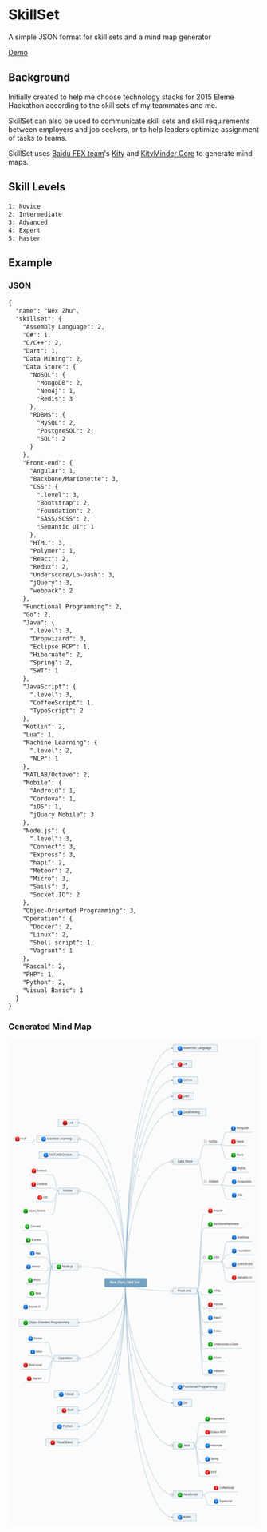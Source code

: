 # SkillSet
A simple JSON format for skill sets and a mind map generator

[Demo](http://nexzhu.github.io/SkillSet/)

## Background

Initially created to help me choose technology stacks for 2015 Eleme Hackathon according to the skill sets of my teammates and me.

SkillSet can also be used to communicate skill sets and skill requirements between employers and job seekers, or to help leaders optimize assignment of tasks to teams.

SkillSet uses [Baidu FEX team](http://fex.baidu.com/)'s [Kity](https://github.com/fex-team/kity) and [KityMinder Core](https://github.com/fex-team/kityminder-core) to generate mind maps.

## Skill Levels

    1: Novice
    2: Intermediate
    3: Advanced
    4: Expert
    5: Master

## Example

### JSON

    {
      "name": "Nex Zhu",
      "skillset": {
        "Assembly Language": 2,
        "C#": 1,
        "C/C++": 2,
        "Dart": 1,
        "Data Mining": 2,
        "Data Store": {
          "NoSQL": {
            "MongoDB": 2,
            "Neo4j": 1,
            "Redis": 3
          },
          "RDBMS": {
            "MySQL": 2,
            "PostgreSQL": 2,
            "SQL": 2
          }
        },
        "Front-end": {
          "Angular": 1,
          "Backbone/Marionette": 3,
          "CSS": {
            ".level": 3,
            "Bootstrap": 2,
            "Foundation": 2,
            "SASS/SCSS": 2,
            "Semantic UI": 1
          },
          "HTML": 3,
          "Polymer": 1,
          "React": 2,
          "Redux": 2,
          "Underscore/Lo-Dash": 3,
          "jQuery": 3,
          "webpack": 2
        },
        "Functional Programming": 2,
        "Go": 2,
        "Java": {
          ".level": 3,
          "Dropwizard": 3,
          "Eclipse RCP": 1,
          "Hibernate": 2,
          "Spring": 2,
          "SWT": 1
        },
        "JavaScript": {
          ".level": 3,
          "CoffeeScript": 1,
          "TypeScript": 2
        },
        "Kotlin": 2,
        "Lua": 1,
        "Machine Learning": {
          ".level": 2,
          "NLP": 1
        },
        "MATLAB/Octave": 2,
        "Mobile": {
          "Android": 1,
          "Cordova": 1,
          "iOS": 1,
          "jQuery Mobile": 3
        },
        "Node.js": {
          ".level": 3,
          "Connect": 3,
          "Express": 3,
          "hapi": 2,
          "Meteor": 2,
          "Micro": 3,
          "Sails": 3,
          "Socket.IO": 2
        },
        "Objec-Oriented Programming": 3,
        "Operation": {
          "Docker": 2,
          "Linux": 2,
          "Shell script": 1,
          "Vagrant": 1
        },
        "Pascal": 2,
        "PHP": 1,
        "Python": 2,
        "Visual Basic": 1
      }
    }

### Generated Mind Map

![skill-set.png](docs/skill-set.png)
